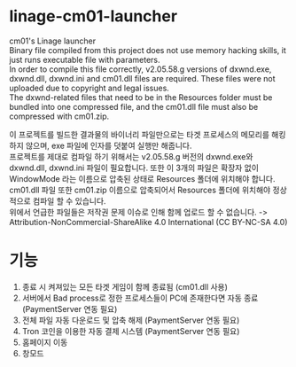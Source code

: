 # linage-cm01-launcher
cm01's Linage launcher  
Binary file compiled from this project does not use memory hacking skills, it just runs executable file with parameters.  
In order to compile this file correctly, v2.05.58.g versions of dxwnd.exe, dxwnd.dll, dxwnd.ini and cm01.dll files are required. These files were not uploaded due to copyright and legal issues.  
The dxwnd-related files that need to be in the Resources folder must be bundled into one compressed file, and the cm01.dll file must also be compressed with cm01.zip.  
  
  
이 프로젝트를 빌드한 결과물의 바이너리 파일만으로는 타겟 프로세스의 메모리를 해킹하지 않으며, exe 파일에 인자를 덧붙여 실행만 해줍니다.  
프로젝트를 제대로 컴파일 하기 위해서는 v2.05.58.g 버전의 dxwnd.exe와 dxwnd.dll, dxwnd.ini 파일이 필요합니다. 또한 이 3개의 파일은 확장자 없이 WindowMode 라는 이름으로 압축된 상태로 Resources 폴더에 위치해야 합니다.  
cm01.dll 파일 또한 cm01.zip 이름으로 압축되어서 Resources 폴더에 위치해야 정상적으로 컴파일 할 수 있습니다.  
위에서 언급한 파일들은 저작권 문제 이슈로 인해 함께 업로드 할 수 없습니다. -> Attribution-NonCommercial-ShareAlike 4.0 International (CC BY-NC-SA 4.0)  
  
  
# 기능 
1. 종료 시 켜져있는 모든 타겟 게임이 함께 종료됨 (cm01.dll 사용)  
2. 서버에서 Bad process로 정한 프로세스들이 PC에 존재한다면 자동 종료 (PaymentServer 연동 필요)   
3. 전체 파일 자동 다운로드 및 압축 해제 (PaymentServer 연동 필요)  
4. Tron 코인을 이용한 자동 결제 시스템 (PaymentServer 연동 필요)  
5. 홈페이지 이동  
6. 창모드  
